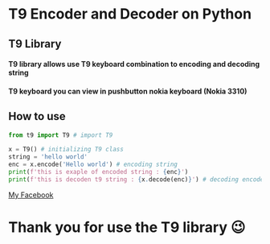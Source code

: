# T9 Encoder and Decoder on Python

## T9 Library
#### T9 library allows use T9 keyboard combination to encoding and decoding string
#### T9 keyboard you can view in pushbutton nokia keyboard (Nokia 3310)

## How to use

```python 
from t9 import T9 # import T9

x = T9() # initializing T9 class
string = 'hello world' 
enc = x.encode('Hello world') # encoding string
print(f'this is exaple of encoded string : {enc}')
print(f'this is decoden t9 string : {x.decode(enc)}') # decoding encoded string
```

[My Facebook](https://www.facebook.com/King.of.the.wold.Misha/)

# Thank you for use the T9 library :wink:
